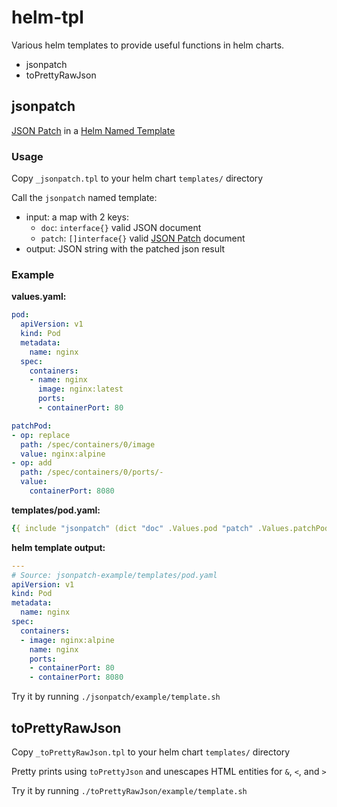 # helm-tpl

Various helm templates to provide useful functions in helm charts.

- jsonpatch
- toPrettyRawJson

## jsonpatch

[JSON Patch](https://jsonpatch.com/) in a [Helm Named Template](https://helm.sh/docs/chart_template_guide/named_templates/)

### Usage

Copy `_jsonpatch.tpl` to your helm chart `templates/` directory

Call the `jsonpatch` named template:
- input: a map with 2 keys:
  - `doc`: `interface{}` valid JSON document
  - `patch`: `[]interface{}` valid [JSON Patch](https://jsonpatch.com/) document
- output: JSON string with the patched json result

### Example

**values.yaml:**

```yaml
pod:
  apiVersion: v1
  kind: Pod
  metadata:
    name: nginx
  spec:
    containers:
    - name: nginx
      image: nginx:latest
      ports:
      - containerPort: 80

patchPod:
- op: replace
  path: /spec/containers/0/image
  value: nginx:alpine
- op: add
  path: /spec/containers/0/ports/-
  value:
    containerPort: 8080
```

**templates/pod.yaml:**

```yaml
{{ include "jsonpatch" (dict "doc" .Values.pod "patch" .Values.patchPod) | fromJson | toYaml }}
```

**helm template output:**

```yaml
---
# Source: jsonpatch-example/templates/pod.yaml
apiVersion: v1
kind: Pod
metadata:
  name: nginx
spec:
  containers:
  - image: nginx:alpine
    name: nginx
    ports:
    - containerPort: 80
    - containerPort: 8080
```

Try it by running `./jsonpatch/example/template.sh`

## toPrettyRawJson

Copy `_toPrettyRawJson.tpl` to your helm chart `templates/` directory

Pretty prints using `toPrettyJson` and unescapes HTML entities for `&`, `<`, and `>`

Try it by running `./toPrettyRawJson/example/template.sh`
